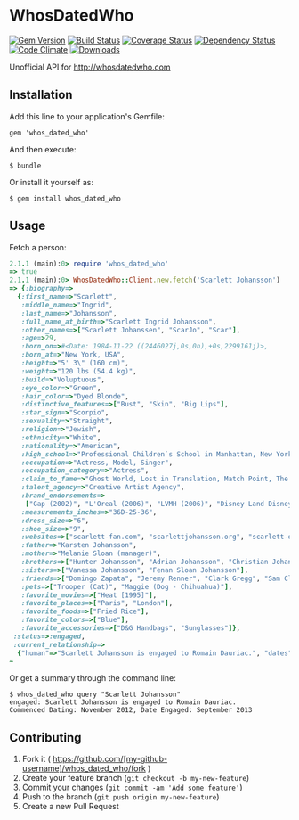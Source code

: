 # WhosDatedWho

[![Gem Version](https://img.shields.io/gem/v/whos_dated_who.svg)](http://badge.fury.io/rb/whos_dated_who)
[![Build Status](https://img.shields.io/travis/blackxored/whos_dated_who.svg)](https://travis-ci.org/blackxored/whos_dated_who)
[![Coverage Status](https://img.shields.io/coveralls/blackxored/whos_dated_who.svg)](https://coveralls.io/r/blackxored/whos_dated_who)
[![Dependency Status](https://img.shields.io/gemnasium/blackxored/whos_dated_who.svg)](https://gemnasium.com/blackxored/whos_dated_who)
[![Code Climate](https://img.shields.io/codeclimate/github/blackxored/whos_dated_who.svg)](https://codeclimate.com/github/blackxored/whos_dated_who)
[![Downloads](https://img.shields.io/gem/dt/whos_dated_who.svg)](https://rubygems.org/gems/whos_dated_who)

Unofficial API for http://whosdatedwho.com

## Installation

Add this line to your application's Gemfile:

    gem 'whos_dated_who'

And then execute:

    $ bundle

Or install it yourself as:

    $ gem install whos_dated_who

## Usage

Fetch a person:

```ruby
2.1.1 (main):0> require 'whos_dated_who'
=> true
2.1.1 (main):0> WhosDatedWho::Client.new.fetch('Scarlett Johansson')
=> {:biography=>
  {:first_name=>"Scarlett",
   :middle_name=>"Ingrid",
   :last_name=>"Johansson",
   :full_name_at_birth=>"Scarlett Ingrid Johansson",
   :other_names=>["Scarlett Johanssen", "ScarJo", "Scar"],
   :age=>29,
   :born_on=>#<Date: 1984-11-22 ((2446027j,0s,0n),+0s,2299161j)>,
   :born_at=>"New York, USA",
   :height=>"5' 3\" (160 cm)",
   :weight=>"120 lbs (54.4 kg)",
   :build=>"Voluptuous",
   :eye_color=>"Green",
   :hair_color=>"Dyed Blonde",
   :distinctive_features=>["Bust", "Skin", "Big Lips"],
   :star_sign=>"Scorpio",
   :sexuality=>"Straight",
   :religion=>"Jewish",
   :ethnicity=>"White",
   :nationality=>"American",
   :high_school=>"Professional Children`s School in Manhattan, New York City, New York, USA",
   :occupation=>"Actress, Model, Singer",
   :occupation_category=>"Actress",
   :claim_to_fame=>"Ghost World, Lost in Translation, Match Point, The Black Dahlia",
   :talent_agency=>"Creative Artist Agency",
   :brand_endorsements=>
    ["Gap (2002)", "L'Oreal (2006)", "LVMH (2006)", "Disney Land Disney Park (2007)", "Walt Disney World Disney Park (2007)", "Dolce & Gabbana (2010)"],
   :measurements_inches=>"36D-25-36",
   :dress_size=>"6",
   :shoe_size=>"9",
   :websites=>["scarlett-fan.com", "scarlettjohansson.org", "scarlett-online.com", "scarlettalbum.com", "scarlett-web.net"],
   :father=>"Karsten Johansson",
   :mother=>"Melanie Sloan (manager)",
   :brothers=>["Hunter Johansson", "Adrian Johansson", "Christian Johansson"],
   :sisters=>["Vanessa Johansson", "Fenan Sloan Johansson"],
   :friends=>["Domingo Zapata", "Jeremy Renner", "Clark Gregg", "Sam Claflin"],
   :pets=>["Trooper (Cat)", "Maggie (Dog - Chihuahua)"],
   :favorite_movies=>["Heat [1995]"],
   :favorite_places=>["Paris", "London"],
   :favorite_foods=>["Fried Rice"],
   :favorite_colors=>["Blue"],
   :favorite_accessories=>["D&G Handbags", "Sunglasses"]},
 :status=>:engaged,
 :current_relationship=>
  {"human"=>"Scarlett Johansson is engaged to Romain Dauriac.", "dates"=>["Commenced Dating: November 2012", "Date Engaged: September 2013"]}}
~
```

Or get a summary through the command line:

```shell
$ whos_dated_who query "Scarlett Johansson"
engaged: Scarlett Johansson is engaged to Romain Dauriac.
Commenced Dating: November 2012, Date Engaged: September 2013
```

## Contributing

1. Fork it ( https://github.com/[my-github-username]/whos_dated_who/fork )
2. Create your feature branch (`git checkout -b my-new-feature`)
3. Commit your changes (`git commit -am 'Add some feature'`)
4. Push to the branch (`git push origin my-new-feature`)
5. Create a new Pull Request

